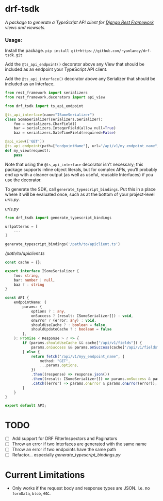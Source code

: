 # drf-tsdk

_A package to generate a TypeScript API client for [Django Rest Framework](https://www.django-rest-framework.org/) views and viewsets._

### Usage:

Install the package.
`pip install git+https://github.com/ryanlaney/drf-tsdk.git`

Add the `@ts_api_endpoint()` decorator above any View that should be included as an endpoint your TypeScript API client.

Add the `@ts_api_interface()` decorator above any Serializer that should be included as an Interface.

```python
from rest_framework import serializers
from rest_framework.decorators import api_view

from drf_tsdk import ts_api_endpoint

@ts_api_interface(name="ISomeSerializer")
class SomeSerializer(serializers.Serializer):
    foo = serializers.CharField()
    bar = serializers.IntegerField(allow_null=True)
    baz = serializers.DateTimeField(required=False)

@api_view(['GET'])
@ts_api_endpoint(path=["endpointName"], url="/api/v1/my_endpoint_name", query_serializer=None, body_serializer=None, response_serializer=SomeSerializer(many=True))
def my_view(request):
    pass
```

Note that using the `@ts_api_interface` decorator isn't necessary; this package supports inline object literals, but for complex APIs, you'll probably end up with a cleaner output (as well as useful, reusable Interfaces) if you use the decorator.

To generate the SDK, call `generate_typescript_bindings`. Put this in a place where it will be evaluated once, such as at the bottom of your project-level _urls.py_.

_urls.py_

```python
from drf_tsdk import generate_typescript_bindings

urlpatterns = [
    ...
]

generate_typescript_bindings('/path/to/apiclient.ts')
```

_/path/to/apiclient.ts_

```typescript
const cache = {};

export interface ISomeSerializer {
    foo: string,
    bar: number | null,
    baz ? : string
}

const API {
    endpointName: (
        params: {
            options ? : any,
            onSuccess ? (result: ISomeSerializer[]) : void,
            onError ? (error: any) : void,
            shouldUseCache ? : boolean = false,
            shouldUpdateCache ? : boolean = false
        },
    ): Promise < Response > ? => {
        if (params.shouldUseCache && cache["/api/v1/fields"]) {
            params.onSuccess && params.onSuccess(cache["/api/v1/fields"])
        } else {
            return fetch("/api/v1/myy_endpoint_name", {
                method: "GET",
                ...params.options,
            })
            .then((response) => response.json())
            .then((result: ISomeSerializer[]) => params.onSuccess & params.onSuccess(result))
            .catch((error) => params.onError & params.onError(error));
        }
    }
}

export default API;
```

# TODO

- [ ] Add support for DRF FilterInspectors and Paginators
- [ ] Throw an error if two Interfaces are generated with the same name
- [ ] Throw an error if two endpoints have the same path
- [ ] Refactor... especially *generate_typescript_bindings.py*

# Current Limitations

- Only works if the request body and response types are JSON. I.e. no `formData`, `blob`, etc.
